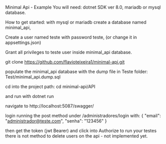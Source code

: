 Minimal Api - Example
You will need: dotnet SDK ver 8.0, mariadb or mysql database.

How to get started: with mysql or mariadb create a database named minimal_api,

Create a user named teste with password teste, (or change it  in appsettings.json)

Grant all privileges to teste user inside minimal_api database.

git clone https://github.com/flavioteixeira1/minimal-api.git

populate the minimal_api database with the dump file in Teste folder: Test/minimal_api.dump.sql

cd into the project path: cd minimal-api/API

and run with dotnet run

navigate to http://localhost:5087/swagger/

login running the post method under /administradores/login with:
{
  "email": "administrador@teste.com",
  "senha": "123456"
}

then get the token (jwt Bearer) and click into Authorize to run your testes
there is not method to delete users on the api - not implemented yet.
